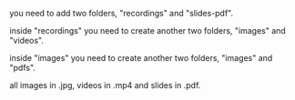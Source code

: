 you need to add two folders, "recordings" and "slides-pdf".

inside "recordings" you need to create another two folders, "images" and "videos".

inside "images" you need to create another two folders, "images" and "pdfs".

all images in .jpg, videos in .mp4 and slides in .pdf.
